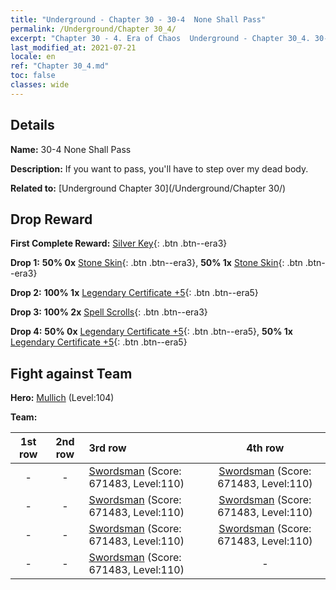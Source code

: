 ```yaml
---
title: "Underground - Chapter 30 - 30-4  None Shall Pass"
permalink: /Underground/Chapter 30_4/
excerpt: "Chapter 30 - 4. Era of Chaos  Underground - Chapter 30_4. 30-4  None Shall Pass"
last_modified_at: 2021-07-21
locale: en
ref: "Chapter 30_4.md"
toc: false
classes: wide
---
```


## Details

 **Name:** 30-4  None Shall Pass

 **Description:**       If you want to pass, you'll have to step over my dead body.

 **Related to:** [Underground Chapter 30](/Underground/Chapter 30/)

## Drop Reward

 **First Complete Reward:** [Silver Key](/Items/con_693/){: .btn .btn--era3}

 **Drop 1:** **50% 0x** [Stone Skin](/Items/her_452/){: .btn .btn--era3}, **50% 1x** [Stone Skin](/Items/her_452/){: .btn .btn--era3}

 **Drop 2:** **100% 1x** [Legendary Certificate +5](/Items/mat_102/){: .btn .btn--era5}

 **Drop 3:** **100% 2x** [Spell Scrolls](/Items/con_694/){: .btn .btn--era3}

 **Drop 4:** **50% 0x** [Legendary Certificate +5](/Items/mat_102/){: .btn .btn--era5}, **50% 1x** [Legendary Certificate +5](/Items/mat_102/){: .btn .btn--era5}


## Fight against Team
 **Hero:** [Mullich](/heroes/Mullich/) (Level:104)

 **Team:**


  | 1st row | 2nd row | 3rd row | 4th row |
  |:----:|:----:|:----|:----:|
  | - | - | [Swordsman](/units/Swordsman/) (Score: 671483, Level:110)  | [Swordsman](/units/Swordsman/) (Score: 671483, Level:110)  |
  | - | - | [Swordsman](/units/Swordsman/) (Score: 671483, Level:110)  | [Swordsman](/units/Swordsman/) (Score: 671483, Level:110)  |
  | - | - | [Swordsman](/units/Swordsman/) (Score: 671483, Level:110)  | [Swordsman](/units/Swordsman/) (Score: 671483, Level:110)  |
  | - | - | [Swordsman](/units/Swordsman/) (Score: 671483, Level:110)  | - |


